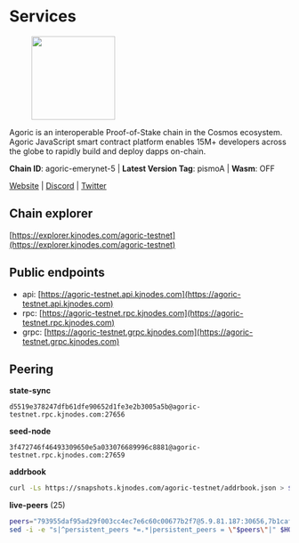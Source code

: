 # Services

<figure><img src="https://raw.githubusercontent.com/kj89/testnet_manuals/main/pingpub/logos/agoric.png" width="150" alt=""><figcaption></figcaption></figure>

Agoric is an interoperable Proof-of-Stake chain in the Cosmos ecosystem.  Agoric JavaScript smart contract platform enables 15M+ developers across the  globe to rapidly build and deploy dapps on-chain.

**Chain ID**: agoric-emerynet-5 | **Latest Version Tag**: pismoA | **Wasm**: OFF

[Website](https://agoric.com) | [Discord](https://discord.com/invite/qDW8DRes4s) | [Twitter](https://twitter.com/agoric)




## Chain explorer
[https://explorer.kjnodes.com/agoric-testnet](https://explorer.kjnodes.com/agoric-testnet)

## Public endpoints

* api: [https://agoric-testnet.api.kjnodes.com](https://agoric-testnet.api.kjnodes.com)
* rpc: [https://agoric-testnet.rpc.kjnodes.com](https://agoric-testnet.rpc.kjnodes.com)
* grpc: [https://agoric-testnet.grpc.kjnodes.com](https://agoric-testnet.grpc.kjnodes.com)

## Peering

**state-sync**

```text
d5519e378247dfb61dfe90652d1fe3e2b3005a5b@agoric-testnet.rpc.kjnodes.com:27656
```

**seed-node**

```text
3f472746f46493309650e5a033076689996c8881@agoric-testnet.rpc.kjnodes.com:27659
```

**addrbook**
```bash
curl -Ls https://snapshots.kjnodes.com/agoric-testnet/addrbook.json > $HOME/.agoric/config/addrbook.json
```

**live-peers** (25)
```bash
peers="793955daf95ad29f003cc4ec7e6c60c00677b2f7@5.9.81.187:30656,7b1cafa0879374125c623d854bcc0cb9cd98729e@185.213.25.151:26656,a875ef614b3902dd567be2076f18239681f24e35@185.146.148.112:26656,32f7fbecd40b420d592ac460703c4ac647875566@65.109.23.238:26656,d5519e378247dfb61dfe90652d1fe3e2b3005a5b@65.109.68.190:27656,3c2abc308efdc63be1801bbb1b40900ada13349b@34.67.210.29:26656,5c2a752c9b1952dbed075c56c600c3a79b58c395@195.3.220.136:27106,3f4e87ddb2e61fdd01398c071fa986259f096334@209.34.206.46:26656,a3a1e6c7a9ceec632c22769a9e369d05a796dc24@65.108.79.246:26709,fd9d8063921531990cfebb72d5adadf276484e8d@13.215.217.74:26656,a350a919fc1295f441732b4264c6603983f720e5@35.238.67.135:26656,4dee5e4456307469d037c35eb0157f1f252b3f99@135.181.35.255:26656,7ea47a018710e43a9eafd4eebc8340d2f48eb3ba@94.130.132.227:2160,6f9e22eba0130f1a29c25e28beeae69b2621a403@35.226.248.0:26656,8dfb920cdc2eba42b688f44fdd26e12dabfbb6a9@95.217.130.111:27656,98e1069b1cfc445e377eda6a0eadd94f7877065d@162.55.169.76:26656,c72d05f83b53dc7f6c55d7d3e67c304716d27d80@116.202.227.117:27656,a5b991654d0723e038d3723b1345b2a288d49146@38.242.156.28:26656,d238a541e480e06269107449a70b1178ef49aba7@35.184.189.155:26656,42084028a65c5d609793ffc618d1dcbf374fc301@65.109.28.219:14456,980583e1dfd16988b6fdb22dd733f3260c535e45@192.241.137.132:26656,a73444541956b994f804f6fcf2a26d2c3c9865a3@34.69.172.140:26656,ae61fc38e09756a8023a80764b23e55485cba268@103.180.28.204:27656,a753081b566e32ed2b702b6e4edc3ff01f246d04@5.75.240.73:26656,cb23a037e26347fc3ce73cae6296980f860563cc@220.130.223.158:30556"
sed -i -e "s|^persistent_peers *=.*|persistent_peers = \"$peers\"|" $HOME/.agoric/config/config.toml
```
